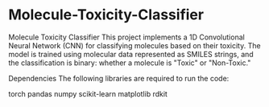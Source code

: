 # Molecule-Toxicity-Classifier

Molecule Toxicity Classifier
This project implements a 1D Convolutional Neural Network (CNN) for classifying molecules based on their toxicity. The model is trained using molecular data represented as SMILES strings, and the classification is binary: whether a molecule is "Toxic" or "Non-Toxic."

Dependencies
The following libraries are required to run the code:

torch
pandas
numpy
scikit-learn
matplotlib
rdkit

